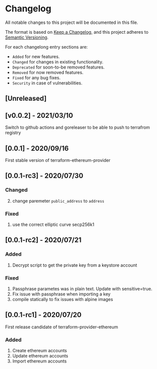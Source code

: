 # Changelog
All notable changes to this project will be documented in this file.

The format is based on [Keep a Changelog](https://keepachangelog.com/en/1.0.0/),
and this project adheres to [Semantic Versioning](https://semver.org/spec/v2.0.0.html).

For each changelong entry sections are:

* `Added` for new features.
* `Changed` for changes in existing functionality.
* `Deprecated` for soon-to-be removed features.
* `Removed` for now removed features.
* `Fixed` for any bug fixes.
* `Security` in case of vulnerabilities.

## [Unreleased]

## [v0.0.2] - 2021/03/10

Switch to github actions and goreleaser to be able to push to terrafrom registry

## [0.0.1] - 2020/09/16

First stable version of terraform-ethereum-provider

## [0.0.1-rc3] - 2020/07/30

### Changed
2. change paremeter `public_address` to `address`

### Fixed
1. use the correct elliptic curve secp256k1

## [0.0.1-rc2] - 2020/07/21

### Added
1. Decrypt script to get the private key from a keystore account

### Fixed
1. Passphrase parametes was in plain text. Update with sensitive=true.
2. Fix issue with passphrase when importing a key
3. compile statically to fix issues with alpine images

## [0.0.1-rc1] - 2020/07/20
First release candidate of terraform-provider-ethereum

### Added
1. Create ethereum accounts
2. Update ethereum accounts
3. Import ethereum accounts
